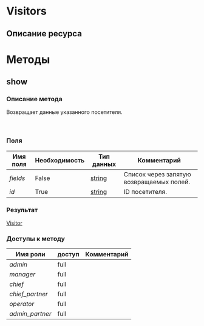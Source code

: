 
# Visitors

## Описание ресурса

# Методы

## show

### Описание метода
Возвращает данные указанного посетителя.<br/><br/><br/>
### Поля

| Имя поля | Необходимость | Тип данных | Комментарий |
|---|---|---|---|
|*fields*|False|[string](/types/string)|Список через запятую возвращаемых полей.<br/>|
|*id*|True|[string](/types/string)|ID посетителя.<br/>|

### Результат
[Visitor](/types/Visitor)
### Доступы к методу

| Имя роли | доступ | Комментарий |
|---|---|---|
|*admin*|full||
|*manager*|full||
|*chief*|full||
|*chief_partner*|full||
|*operator*|full||
|*admin_partner*|full||
